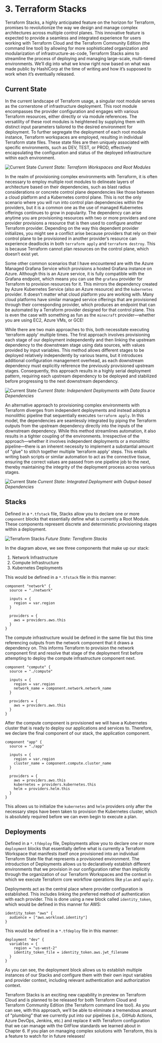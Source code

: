 # 3. Terraform Stacks

Terraform Stacks, a highly anticipated feature on the horizon for Terraform, promises to revolutionize the way we design and manage complex architectures across multiple control planes. This innovative feature is expected to provide a seamless and integrated experience for users working with Terraform Cloud and the Terraform Community Edition (the command line tool) by allowing for more sophisticated organization and modularization of infrastructure-as-code, Terraform Stacks aims to streamline the process of deploying and managing large-scale, multi-tiered environments. We’ll dig into what we know right now based on what was made public by HashiCorp at the time of writing and how it’s supposed to work when it’s eventually released.

## Current State

In the current landscape of Terraform usage, a singular root module serves as the cornerstone of infrastructure deployment. This root module encompasses the provider configuration and engages with various Terraform resources, either directly or via module references. The versatility of these root modules is heightened by supplying them with distinct input parameters tailored to the desired environment for deployment. To further segregate the deployment of each root module instance, Terraform workspaces are employed, resulting in individual Terraform state files. These state files are then uniquely associated with specific environments, such as DEV, TEST, or PROD, effectively encapsulating the configuration and status of the deployed infrastructure within each environment.

![Current State][image-1]
_Current State: Terraform Workspaces and Root Modules_

In the realm of provisioning complex environments with Terraform, it is often necessary to employ multiple root modules to delineate layers of architecture based on their dependencies, such as blast radius considerations or concrete control plane dependencies like those between a cloud platform and a Kubernetes control plane. This is not the only scenario where you will run into control plan dependencies within the providers, but it is a common one as the use of managed Kubernetes offerings continues to grow in popularity. The dependency can arise anytime you are provisioning resources with two or more providers and one provider provisions a resource that is then used to configure another Terraform provider. Depending on the way this dependent provider initializes, you might see a conflict arise because providers that rely on their control plane to be provisioned in another provider’s resource can experience deadlocks in both `terraform apply` and `terraform destroy`. This is because Terraform cannot plan resources on the control plane, which doesn’t exist yet. 

Some other common scenarios that I have encountered are with the Azure Managed Grafana Service which provisions a hosted Grafana instance on Azure. Although this is an Azure service, it is fully compatible with the Grafana endpoint, which means you can use the `grafana` provider for Terraform to provision resources for it. This mirrors the dependency created by Azure Kubernetes Service (also an Azure resource) and the `kubernetes` provider. It doesn’t matter what cloud platform you are working with. Many cloud platforms have similar managed service offerings that are provisioned through their corresponding provider, which produces an endpoint that can be automated by a Terraform provider designed for that control plane. This is even the case with something as fun as the `minecraft` provider—whether you are using EC2, Azure VMs, or GCE!

While there are two main approaches to this, both necessitate executing 'terraform apply' multiple times. The first approach involves provisioning each stage of our deployment independently and then linking the upstream dependency to the downstream stage using data sources, with values provided by input variables. This method allows different stages to be deployed relatively independently by various teams, but it introduces additional configuration management overhead, as each downstream dependency must explicitly reference the previously provisioned upstream stages. Consequently, this approach results in a highly serial deployment pattern, requiring each upstream dependency to be deployed and stabilized before progressing to the next downstream dependency.

![Current State][image-2]
_Current State: Independent Deployments with Data Source Dependencies_

An alternative approach to provisioning complex environments with Terraform diverges from independent deployments and instead adopts a monolithic pipeline that sequentially executes `terraform apply`. In this model, the dependencies are seamlessly integrated by piping the Terraform outputs from the upstream dependency directly into the inputs of the downstream dependency. While this method streamlines automation, it also results in a tighter coupling of the environments. Irrespective of the approach—whether it involves independent deployments or a monolithic pipeline—there is an inherent necessity to implement a substantial amount of "glue" to stitch together multiple 'terraform apply' steps. This entails writing bash scripts or similar automation to act as the connective tissue, ensuring the correct values are passed from one pipeline job to the next, thereby maintaining the integrity of the deployment process across various stages.

![Current State][image-3]
_Current State: Integrated Deployment with Output-based Dependencies_

## Stacks

Defined in a `*.tfstack` file, Stacks allow you to declare one or more `component` blocks that essentially define what is currently a Root Module. These components represent discrete and deterministic provisioning stages within a deployment. 

![Terraform Stacks][image-4]
_Future State: Terraform Stacks_

In the diagram above, we see three components that make up our stack:

1. Network Infrastructure
2. Compute Infrastructure
3. Kubernetes Deployments

This would be defined in a `*.tfstack` file in this manner:

	component "network" {
	  source = "./network"
	
	  inputs = {
	    region = var.region
	  }
	
	  providers = {
	    aws = providers.aws.this
	  }
	}

The compute infrastructure would be defined in the same file but this time referencing outputs from the network component that it draws a dependency on. This informs Terraform to provision the network component first and resolve that stage of the deployment first before attempting to deploy the compute infrastructure component next.

	component "compute" {
	  source = "./compute"
	
	  inputs = {
	    region = var.region
	    network_name = component.network.network_name
	  }
	
	  providers = {
	    aws = providers.aws.this
	  }
	}

After the compute component is provisioned we will have a Kubernetes cluster that is ready to deploy our applications and services to. Therefore, we declare the final component of our stack, the application component.

	component "app" {
	  source = "./app"
	
	  inputs = {
	    region = var.region
	    cluster_name = component.compute.cluster_name
	  }
	
	  providers = {
	    aws = providers.aws.this
	    kubernetes = providers.kubernetes.this
	    helm = providers.helm.this
	  }
	}

This allows us to initialize the `kubernetes` and `helm` providers only after the necessary steps have been taken to provision the Kubernetes cluster, which is absolutely required before we can even begin to execute a plan.

## Deployments

Defined in a `*.tfdeploy` file, Deployments allow you to declare one or more `deployment` blocks that essentially define what is currently a Terraform Workspace that manifests itself once provisioned into an individual Terraform State file that represents a provisioned environment. The introduction of Deployments allows us to declaratively establish different environments that we provision in our configuration rather than implicitly through the organization of our Terraform Workspaces and the context in which we execute Terraform core workflow operations like `plan` and `apply`.

Deployments act as the central place where provider configuration is established. This includes linking the preferred method of authentication with each provider. This is done using a new block called `identity_token`, which would be defined in this manner for AWS:

	identity_token "aws" {
	  audience = ["aws.workload.identity"]
	}

This would be defined in a `*.tfdeploy` file in this manner:

	deployment "dev" {
	  variables = {
	    region = "us-west-2"
	    identity_token_file = identity_token.aws.jwt_filename
	  }
	}

As you can see, the deployment block allows us to establish multiple instances of our Stacks and configure them with their own input variables and provider context, including relevant authentication and authorization context.

Terraform Stacks is an exciting new capability in preview on Terraform Cloud and is planned to be released for both Terraform Cloud and Terraform Community Edition (the Terraform command line tool). As you can see, with this approach, we’ll be able to eliminate a tremendous amount of “plumbing” that we currently put into our pipelines (i.e., GitHub Actions, Azure DevOps, Jenkins, etc.) and replace it with Terraform configuration that we can manage with the GitFlow standards we learned about in Chapter 6. If you plan on managing complex solutions with Terraform, this is a feature to watch for in future releases!

[image-1]:	../images/TerraformStacks-CurrentState.png
[image-2]:	../images/TerraformStacks-CurrentState-Stages.png
[image-3]:	../images/TerraformStacks-CurrentState-Pipeline.png
[image-4]:	../images/TerraformStacks-FutureState.png
